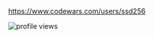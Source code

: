 <!-- [![Typing SVG](https://readme-typing-svg.herokuapp.com?font=Fira+Code&pause=1000&width=435&lines=Hi+there!;My+name+is+Danil+and+am+a+Python+dev)](https://git.io/typing-svg) -->

<!-- [![Ashutosh's github activity graph](https://activity-graph.herokuapp.com/graph?username=istillmissyou&theme=gotham)](https://github.com/ashutosh00710/github-readme-activity-graph) -->

https://www.codewars.com/users/ssd256

<!-- [![My GitHub stat](https://github-readme-stats.vercel.app/api?username=istillmissyou)](https://github.com/istillmissyou/github-readme-stats) -->

![profile views](https://komarev.com/ghpvc/?username=istillmissyou)
